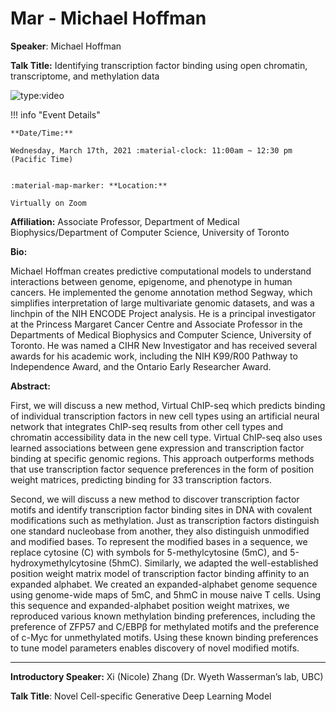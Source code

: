 # Mar - Michael Hoffman

**Speaker**: Michael Hoffman

**Talk Title:** Identifying transcription factor binding using open chromatin, transcriptome, and methylation data

![type:video](https://www.youtube.com/embed/JrT5RLOYUIw)

!!! info "Event Details"
    
    
    **Date/Time:**
    
    Wednesday, March 17th, 2021 :material-clock: 11:00am ~ 12:30 pm (Pacific Time)
    
    
    :material-map-marker: **Location:**
    
    Virtually on Zoom

**Affiliation:** Associate Professor, Department of Medical Biophysics/Department of Computer Science, University of Toronto

**Bio:**

Michael Hoffman creates predictive computational models to understand interactions between genome, epigenome, and phenotype in human cancers. He implemented the genome annotation method Segway, which simplifies interpretation of large multivariate genomic datasets, and was a linchpin of the NIH ENCODE Project analysis. He is a principal investigator at the Princess Margaret Cancer Centre and Associate Professor in the Departments of Medical Biophysics and Computer Science, University of Toronto. He was named a CIHR New Investigator and has received several awards for his academic work, including the NIH K99/R00 Pathway to Independence Award, and the Ontario Early Researcher Award.

**Abstract:**

First, we will discuss a new method, Virtual ChIP-seq which predicts binding of individual transcription factors in new cell types using an artificial neural network that integrates ChIP-seq results from other cell types and chromatin accessibility data in the new cell type. Virtual ChIP-seq also uses learned associations between gene expression and transcription factor binding at specific genomic regions. This approach outperforms methods that use transcription factor sequence preferences in the form of position weight matrices, predicting binding for 33 transcription factors.

Second, we will discuss a new method to discover transcription factor motifs and identify transcription factor binding sites in DNA with covalent modifications such as methylation. Just as transcription factors distinguish one standard nucleobase from another, they also distinguish unmodified and modified bases. To represent the modified bases in a sequence, we replace cytosine (C) with symbols for 5-methylcytosine (5mC), and 5-hydroxymethylcytosine (5hmC). Similarly, we adapted the well-established position weight matrix model of transcription factor binding affinity to an expanded alphabet. We created an expanded-alphabet genome sequence using genome-wide maps of 5mC, and 5hmC in mouse naive T cells. Using this sequence and expanded-alphabet position weight matrixes, we reproduced various known methylation binding preferences, including the preference of ZFP57 and C/EBPβ for methylated motifs and the preference of c-Myc for unmethylated motifs. Using these known binding preferences to tune model parameters enables discovery of novel modified motifs.

---

**Introductory Speaker:** Xi (Nicole) Zhang (Dr. Wyeth Wasserman’s lab, UBC)

**Talk Title**: Novel Cell-specific Generative Deep Learning Model

